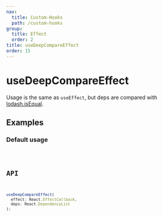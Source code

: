 ```yaml
---
nav:
  title: Custom-Hooks
  path: /custom-hooks
group:
  title: Effect
  order: 2
title: useDeepCompareEffect
order: 15
---
```


# useDeepCompareEffect

Usage is the same as `useEffect`, but deps are compared with [lodash.isEqual](https://lodash.com/docs/4.17.15#isEqual).

## Examples

### Default usage

<code src="./demo/demo1.tsx" />

## API

```typescript
useDeepCompareEffect(
  effect: React.EffectCallback,
  deps: React.DependencyList
);
```

